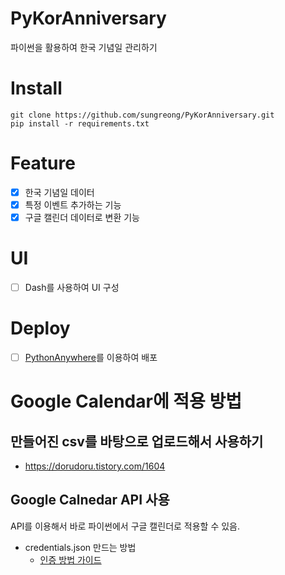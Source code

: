 # PyKorAnniversary
파이썬을 활용하여 한국 기념일 관리하기

# Install

```
git clone https://github.com/sungreong/PyKorAnniversary.git
pip install -r requirements.txt
```
# Feature 

- [x]  한국 기념일 데이터
- [x]  특정 이벤트 추가하는 기능 
- [x]  구글 캘린더 데이터로 변환 기능

# UI

- [ ] Dash를 사용하여 UI 구성

# Deploy

- [ ] [PythonAnywhere](https://www.pythonanywhere.com/)를 이용하여 배포 


# Google Calendar에 적용 방법

## 만들어진 csv를 바탕으로 업로드해서 사용하기

* https://dorudoru.tistory.com/1604

## Google Calnedar API 사용

API를 이용해서 바로 파이썬에서 구글 캘린더로 적용할 수 있음.

* credentials.json 만드는 방법 
  * [인증 방법 가이드](https://data-newbie.tistory.com/832)



